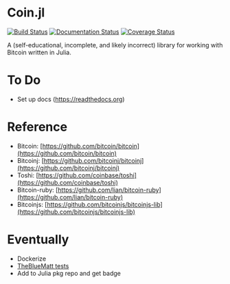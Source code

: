 Coin.jl
=========
[![Build Status](https://travis-ci.org/danielsuo/Coin.jl.svg?branch=master)](https://travis-ci.org/danielsuo/Coin.jl)
[![Documentation Status](https://readthedocs.org/projects/coinjl/badge/?version=latest)](https://readthedocs.org/projects/coinjl/?badge=latest)
[![Coverage Status](https://coveralls.io/repos/danielsuo/Coin.jl/badge.png)](https://coveralls.io/r/danielsuo/Coin.jl)

A (self-educational, incomplete, and likely incorrect) library for working with Bitcoin written in Julia.

# To Do
- Set up docs (https://readthedocs.org)

# Reference
- Bitcoin: [https://github.com/bitcoin/bitcoin](https://github.com/bitcoin/bitcoin)
- Bitcoinj: [https://github.com/bitcoinj/bitcoinj](https://github.com/bitcoinj/bitcoinj)
- Toshi: [https://github.com/coinbase/toshi](https://github.com/coinbase/toshi)
- Bitcoin-ruby: [https://github.com/lian/bitcoin-ruby](https://github.com/lian/bitcoin-ruby)
- Bitcoinjs: [https://github.com/bitcoinjs/bitcoinjs-lib](https://github.com/bitcoinjs/bitcoinjs-lib)

# Eventually
- Dockerize
- [TheBlueMatt tests](https://github.com/TheBlueMatt/test-scripts)
- Add to Julia pkg repo and get badge